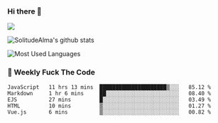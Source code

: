 ### Hi there 👋
<p>
  <a href="https://count.getloli.com/"><img src="https://count.getloli.com/get/@:solitudealma"></a>
</p>

![SolitudeAlma's github stats](https://github-readme-stats.vercel.app/api?username=solitudealma&show_icons=true&theme=radical)

![Most Used Languages](https://github-readme-stats.vercel.app/api/top-langs/?username=solitudealma&layout=compact&hide_border=true&theme=dark)
<!-- ![visitors](https://visitor-badge.glitch.me/badge?page_id=solitudealma.solitudealma.id) -->


### :dart: Weekly Fuck The Code

<!--START_SECTION:waka-->
```text
JavaScript   11 hrs 13 mins  █████████████████████▒░░░   85.12 % 
Markdown     1 hr 6 mins     ██░░░░░░░░░░░░░░░░░░░░░░░   08.40 % 
EJS          27 mins         █░░░░░░░░░░░░░░░░░░░░░░░░   03.49 % 
HTML         10 mins         ▒░░░░░░░░░░░░░░░░░░░░░░░░   01.27 % 
Vue.js       6 mins          ▒░░░░░░░░░░░░░░░░░░░░░░░░   00.82 % 
```
<!--END_SECTION:waka-->

